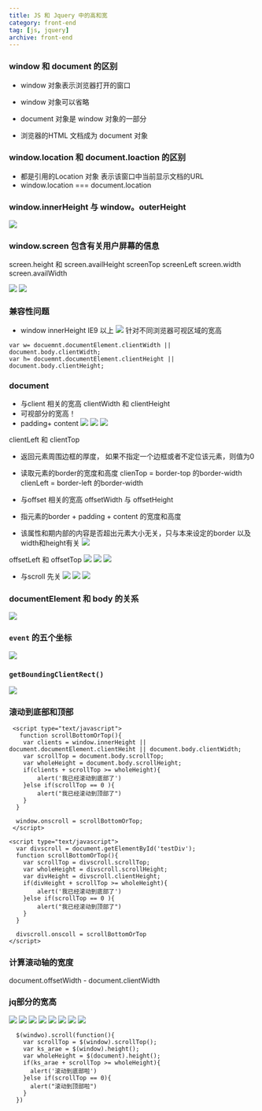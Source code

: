 ```yaml
---
title: JS 和 Jquery 中的高和宽
category: front-end
tag: [js, jquery]
archive: front-end
---
```


### window 和 document 的区别
* window 对象表示浏览器打开的窗口
* window 对象可以省略

* document 对象是 window 对象的一部分
* 浏览器的HTML 文档成为 document 对象

### window.location 和 document.loaction 的区别
* 都是引用的Location 对象 表示该窗口中当前显示文档的URL
* window.location === document.location

### window.innerHeight 与 window。outerHeight
 
![](https://i.imgur.com/rQ7oFRy.png)

### window.screen 包含有关用户屏幕的信息

screen.height 和 screen.availHeight 
screenTop screenLeft screen.width screen.availWidth 

![](https://i.imgur.com/1vBvhjy.png)
![](https://i.imgur.com/DesM5SG.png)

### 兼容性问题
* window 
innerHeight IE9 以上
![](https://i.imgur.com/xwQea1b.png)
针对不同浏览器可视区域的宽高
```
var w= docuemnt.documentElement.clientWidth || document.body.clientWidth;
var h= docuemnt.documentElement.clientHeight || document.body.clientHeight;
```
### document 
* 与client 相关的宽高
 clientWidth 和 clientHeight  
 * 可视部分的宽高！
 * padding+ content
![](https://i.imgur.com/qhnrbXr.png)
![](https://i.imgur.com/xP7C9eo.png)
![](https://i.imgur.com/azyhzpl.png)

clientLeft 和 clientTop
* 返回元素周围边框的厚度， 如果不指定一个边框或者不定位该元素，则值为0 
* 读取元素的border的宽度和高度
clienTop = border-top 的border-width
clienLeft = border-left 的border-width

* 与offset 相关的宽高
offsetWidth 与 offsetHeight
* 指元素的border + padding + content 的宽度和高度
* 该属性和期内部的内容是否超出元素大小无关，只与本来设定的border 以及width和height有关
![](https://i.imgur.com/5RAaYXc.png)

offsetLeft 和 offsetTop
![](https://i.imgur.com/2YzpoRD.png)
![](https://i.imgur.com/PewEehF.png)
![](https://i.imgur.com/2inBGun.png)

* 与scroll 先关
![](https://i.imgur.com/OME9t93.png) 
![](https://i.imgur.com/wWLBCP7.png)
![](https://i.imgur.com/tkEym5b.png)

### documentElement 和 body 的关系

![](https://i.imgur.com/4ILLeKO.png)

### `event` 的五个坐标

 ![](https://i.imgur.com/dnT8f2P.png)

### `getBoundingClientRect()`

![](https://i.imgur.com/Z6cW3ae.png)

###  滚动到底部和顶部

```
 <script type="text/javascript">
   function scrollBottomOrTop(){
    var clients = window.innerHeight || document.documentElement.clientHeiht || document.body.clientWidth;
    var scrollTop = document.body.scrollTop;
    var wholeHeight = document.body.scrollHeight;
    if(clients + scrollTop >= wholeHeight){
        alert('我已经滚动到底部了')
    }else if(scrollTop == 0 ){
        alert("我已经滚动到顶部了")
    }
  }

  window.onscroll = scrollBottomOrTop;
 </script>

```

```
<script type="text/javascript">
  var divscroll = document.getElementById('testDiv');
  function scrollBottomOrTop(){
    var scrollTop = divscroll.scrollTop;
    var wholeHeight = divscroll.scrollHeight;
    var divHeight = divscroll.clientHeight;
    if(divHeight + scrollTop >= wholeHeight){
        alert('我已经滚动到底部了')
    }else if(scrollTop == 0 ){
        alert("我已经滚动到顶部了")
    }
  }

  divscroll.onscoll = scrollBottomOrTop
</script>
```
### 计算滚动轴的宽度
document.offsetWidth - document.clientWidth

###  jq部分的宽高
![](https://i.imgur.com/K4uPDOD.png)
![](https://i.imgur.com/gLhvcJk.png)
![](https://i.imgur.com/9X9kLoa.png)
![](https://i.imgur.com/YeVTa3S.png)
![](https://i.imgur.com/6nqYQwB.png)
![](https://i.imgur.com/7kiJsc5.png)
![](https://i.imgur.com/87GZ2qN.png)
![](https://i.imgur.com/hC9aUYs.png)

```
  $(windwo).scroll(function(){
    var scrollTop = $(window).scrollTop();
    var ks_arae = $(window).height();
    var wholeHeight = $(document).height();
    if(ks_arae + scrollTop >= wholeHeight){
      alert('滚动到底部啦')
    }else if(scrollTop == 0){
      alert("滚动到顶部啦")
    }
  })
```


  



